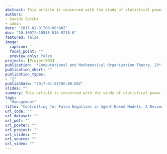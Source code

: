 ```yaml
---
abstract: This article is concerned with the study of statistical power in agent-based modeling (ABM). After an overview of classic statistics theory on how to interpret Type-II error (whose occurrence is also referred to as a false negative) and power, the manuscript presents a study on ABM simulation articles published in management journals and other outlets likely to publish management and organizational research. Findings show that most studies are underpowered, with some being overpowered. After discussing the risks of under- and overpower, we present two formulas to approximate the number of simulation runs to reach an appropriate level of power. The study concludes with the importance for organizational behavior scholars to perform their models in an attempt to reach a power of 0.95 or higher at the 0.01 significance level.
authors:
- Davide Secchi
- admin
date: "2017-01-01T00:00:00Z"
doi: "10.1007/s10588-016-9218-0"
featured: false
image:
  caption: ''
  focal_point: ""
  preview_only: false
projects: [Project003]
publication: '*Computational and Mathematical Organization Theory, 23*(1), 94-121'
publication_short: ""
publication_types:
- "2"
publishDate: "2017-01-01T00:00:00Z"
slides: ""
summary: This article is concerned with the study of statistical power in agent-based modeling (ABM). After an overview of classic statistics theory on how to interpret Type-II error (whose occurrence is also referred to as a false negative) and power, the manuscript presents a study on ABM simulation articles published in management journals and other outlets likely to publish management and organizational research. Findings show that most studies are underpowered, with some being overpowered. After discussing the risks of under- and overpower, we present two formulas to approximate the number of simulation runs to reach an appropriate level of power. The study concludes with the importance for organizational behavior scholars to perform their models in an attempt to reach a power of 0.95 or higher at the 0.01 significance level.
tags:
- "Management"
title: "Controlling for False Negatives in Agent-Based Models: A Review of Power Analysis in Organizational Research"
url_code: ""
url_dataset: ""
url_pdf: ""
url_poster: ""
url_project: ""
url_slides: ""
url_source: ""
url_video: ""
---
```


<script type="text/javascript" src="//cdn.plu.mx/widget-details.js"></script>
<a href="https://plu.mx/plum/a/?doi=10.1007/s10588-016-9218-0" class="plumx-details"></a>
